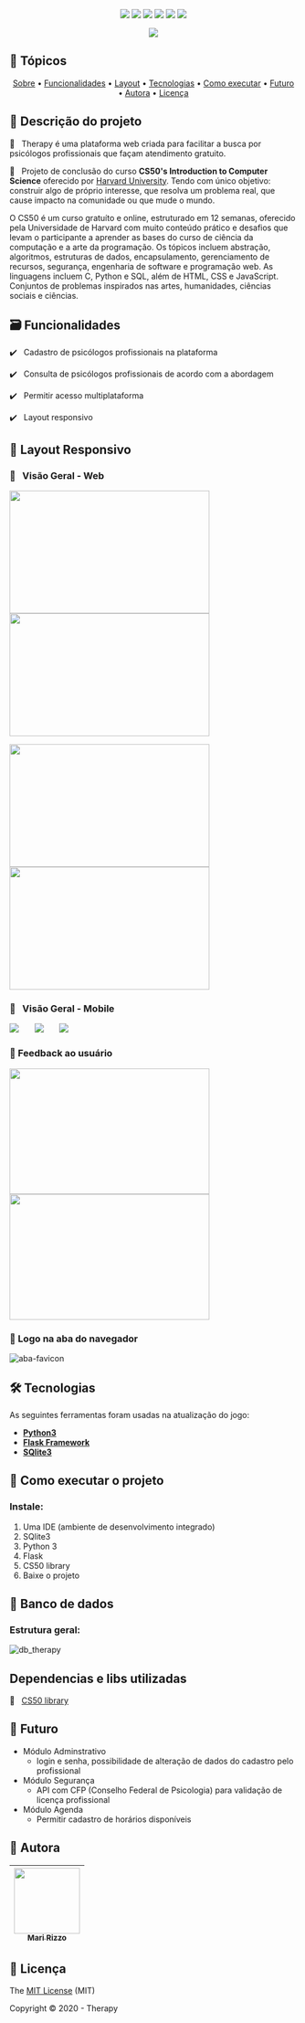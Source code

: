 <p align="center">
  <img src="https://img.shields.io/static/v1?label=Flask&message=framework&color=pink&style=flat&logo=flask"/>
  <img src="https://img.shields.io/static/v1?label=Python&message=language&color=blue&style=flat&logo=python"/>
  <img src="https://img.shields.io/static/v1?label=SQLite&message=dados&color=black&style=flat&logo=sqlite"/>
  <img src="http://img.shields.io/static/v1?label=License&message=MIT&color=green&style=flat"/>
  <img src="http://img.shields.io/static/v1?label=Testes&message=100%&color=green&style=flat"/>
  <img src="http://img.shields.io/static/v1?label=Status&message=concluido&color=green&style=flat"/>
</p>
<p align="center">
  <img src="https://user-images.githubusercontent.com/69127182/102272845-2ea44700-3f00-11eb-9dbf-755de5a23ac8.png"/>
</p>


## 🏁 Tópicos 

<p align="center">
 <a href="#-Descrição-do-projeto">Sobre</a> •
 <a href="#-Funcionalidades">Funcionalidades</a> •
 <a href="#-Layout">Layout</a> • 
 <a href="#-Tecnologias">Tecnologias</a> • 
 <a href="#-Como-executar-o-jogo">Como executar</a> • 
 <a href="#-Futuro">Futuro</a> • 
 <a href="#-Autora">Autora</a> • 
 <a href="#-Licença">Licença</a>
</p>


## 📑 Descrição do projeto 

🦊 &nbsp; Therapy é uma plataforma web criada para facilitar a busca por psicólogos profissionais que façam atendimento gratuito.

🦊 &nbsp; Projeto de conclusão do curso **CS50's Introduction to Computer Science** oferecido por [Harvard University](https://cs50.harvard.edu/x/2021/). Tendo com único objetivo: construir algo de próprio interesse, que resolva um problema real, que cause impacto na comunidade ou que mude o mundo.

O CS50 é um curso gratuíto e online, estruturado em 12 semanas, oferecido pela Universidade de Harvard com muito conteúdo prático e desafios que levam o participante a aprender as bases do curso de ciência da computação e a arte da programação. Os tópicos incluem abstração, algoritmos, estruturas de dados, encapsulamento, gerenciamento de recursos, segurança, engenharia de software e programação web. As linguagens incluem C, Python e SQL, além de HTML, CSS e JavaScript. Conjuntos de problemas inspirados nas artes, humanidades, ciências sociais e ciências.


## 🗃️ Funcionalidades

✔️ &nbsp; Cadastro de psicólogos profissionais na plataforma

✔️ &nbsp; Consulta de psicólogos profissionais de acordo com a abordagem 

✔️ &nbsp; Permitir acesso multiplataforma

✔️ &nbsp; Layout responsivo


## 🎨 Layout Responsivo

### 🦊  &nbsp; Visão Geral - Web
<p align="left">
  <img src="https://user-images.githubusercontent.com/69127182/102402933-447b4000-3fc4-11eb-961a-d714a7a2703c.png" width="350" height="215"/>
  <img src="https://user-images.githubusercontent.com/69127182/102273008-6e6b2e80-3f00-11eb-9cbd-de1a916dec81.png" width="350" height="215"/>
</p>
<p align="left">
  <img src="https://user-images.githubusercontent.com/69127182/102402082-07fb1480-3fc3-11eb-8d36-dc48541866ec.png" width="350" height="215"/>
  <img src="https://user-images.githubusercontent.com/69127182/102273247-ca35b780-3f00-11eb-9f51-e23223aecbab.png" width="350" height="215"/>
</p>

### 🦊 &nbsp; Visão Geral - Mobile
<p align="left">
  <img src="https://user-images.githubusercontent.com/69127182/102388676-d8dba780-3fb0-11eb-8a44-63e494b77a15.png"/>
  &nbsp;&nbsp;&nbsp;&nbsp;&nbsp;
  <img src="https://user-images.githubusercontent.com/69127182/102388860-193b2580-3fb1-11eb-93bd-6124f75bb181.png"/>
  &nbsp;&nbsp;&nbsp;&nbsp;&nbsp;
  <img src="https://user-images.githubusercontent.com/69127182/102402074-0598ba80-3fc3-11eb-9bab-749b1aac506a.png"/>
</p>

### 🦊 Feedback ao usuário
<p align="left">
  <img src="https://user-images.githubusercontent.com/69127182/102273056-8347c200-3f00-11eb-9935-6f93416e5364.png" width="350" height="220"/>
  <img src="https://user-images.githubusercontent.com/69127182/102403121-902de980-3fc4-11eb-8b06-53fc34c53a63.png" width="350" height="220"/>
</p>


### 🦊 Logo na aba do navegador
![aba-favicon](https://user-images.githubusercontent.com/69127182/102420929-03922400-3fe2-11eb-8346-62b220c29435.png)


## 🛠 Tecnologias

As seguintes ferramentas foram usadas na atualização do jogo:

-   **[Python3](https://www.python.org/downloads/)**
-   **[Flask Framework](https://flask.palletsprojects.com/en/1.1.x/installation/)**
-   **[SQlite3](https://www.sqlite.org/download.html)**


## 🎥 Como executar o projeto

### Instale:
1. Uma IDE (ambiente de desenvolvimento integrado)
2. SQlite3
3. Python 3
4. Flask
5. CS50 library
6. Baixe o projeto

## 📀 Banco de dados

### Estrutura geral: 
![db_therapy](https://user-images.githubusercontent.com/69127182/102381226-b85b1f80-3fa7-11eb-97d4-412743ec8772.png)


## Dependencias e libs utilizadas
:pushpin: &nbsp; [CS50 library](https://cs50.stackexchange.com/questions/7291/how-do-i-install-the-cs50-library-to-my-local-os)


## 📡 Futuro
- Módulo Adminstrativo
    - login e senha, possibilidade de alteração de dados do cadastro pelo profissional
- Módulo Segurança
    - API com CFP (Conselho Federal de Psicologia) para validação de licença profissional
- Módulo Agenda
    - Permitir cadastro de horários disponíveis


## 🦉 Autora

| [<img src="https://avatars3.githubusercontent.com/u/69127182?s=460&u=b6023a31c4fcfe7ddaa4683de3e99634646608be&v=4" width=115><br><sub>Mari Rizzo</sub>](https://github.com/mar1zzo) 
| :---: | 


## 🔖 Licença

The [MIT License]() (MIT)

Copyright :copyright: 2020 - Therapy
